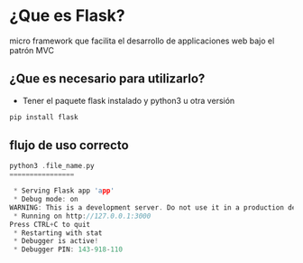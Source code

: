 # ¿Que es Flask?

micro framework que facilita el desarrollo de applicaciones web bajo el patrón MVC

## ¿Que es necesario para utilizarlo?

- Tener el paquete flask instalado y python3 u otra versión

```c
pip install flask
```

## flujo de uso correcto

```c
python3 .file_name.py
================

 * Serving Flask app 'app'
 * Debug mode: on
WARNING: This is a development server. Do not use it in a production deployment. Use a production WSGI server instead.
 * Running on http://127.0.0.1:3000
Press CTRL+C to quit
 * Restarting with stat
 * Debugger is active!
 * Debugger PIN: 143-918-110
```
